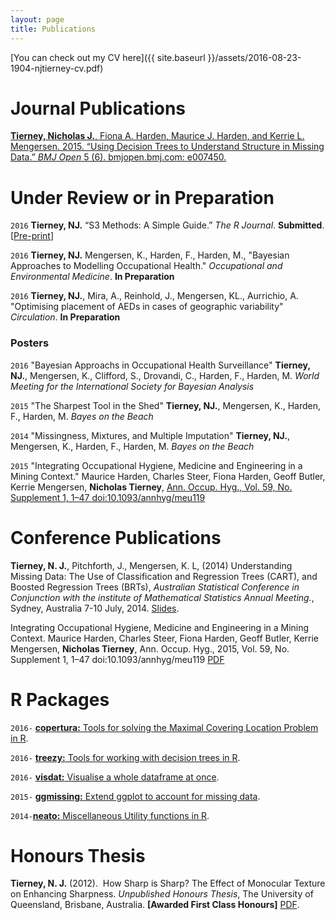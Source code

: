 ```yaml
---
layout: page
title: Publications
---
```


[You can check out my CV here]({{ site.baseurl }}/assets/2016-08-23-1904-njtierney-cv.pdf)

# Journal Publications

[**Tierney, Nicholas J.**, Fiona A. Harden, Maurice J. Harden, and Kerrie L. Mengersen. 2015. “Using Decision Trees to Understand Structure in Missing Data.” _BMJ Open_ 5 (6). bmjopen.bmj.com: e007450.](http://bmjopen.bmj.com/content/5/6/e007450.full)

# Under Review or in Preparation

`2016` **Tierney, NJ.** “S3 Methods: A Simple Guide.” _The R Journal_. __Submitted__. [[Pre-print](https://arxiv.org/abs/1608.07161)]

`2016` **Tierney, NJ.** Mengersen, K., Harden, F., Harden, M., "Bayesian Approaches to Modelling Occupational Health." _Occupational and Environmental Medicine_. __In Preparation__

`2016` **Tierney, NJ.**, Mira, A., Reinhold, J., Mengersen, KL., Aurrichio, A.  "Optimising placement of AEDs in cases of geographic variability" _Circulation_. __In Preparation__

### Posters

`2016` "Bayesian Approachs in Occupational Health Surveillance" **Tierney, NJ.**, Mengersen, K., Clifford, S., Drovandi, C., Harden, F., Harden, M. _World Meeting for the International Society for Bayesian Analysis_

`2015` "The Sharpest Tool in the Shed" **Tierney, NJ.**, Mengersen, K., Harden, F., Harden, M. _Bayes on the Beach_

`2014` "Missingness, Mixtures, and Multiple Imputation" **Tierney, NJ.**, Mengersen, K., Harden, F., Harden, M. _Bayes on the Beach_

`2015` "Integrating Occupational Hygiene, Medicine and Engineering in a Mining Context." Maurice Harden, Charles Steer, Fiona Harden, Geoff Butler, Kerrie Mengersen, __Nicholas Tierney__, [Ann. Occup. Hyg., Vol. 59, No. Supplement 1, 1–47 doi:10.1093/annhyg/meu119](http://annhyg.oxfordjournals.org/content/59/suppl_1/1.full.pdf+html)

# Conference Publications

**Tierney, N. J.**, Pitchforth, J., Mengersen, K. L, (2014) Understanding Missing Data: The Use of Classification and Regression Trees (CART), and Boosted Regression Trees (BRTs), _Australian Statistical Conference in Conjunction with the institute of Mathematical Statistics Annual Meeting._, Sydney, Australia 7-10 July, 2014. [Slides](https://speakerdeck.com/njtierney/understanding-missing-data-the-use-of-classification-and-regression-trees-and-boosted-regression-trees).

Integrating Occupational Hygiene, Medicine and Engineering in a Mining Context. Maurice Harden, Charles Steer, Fiona Harden, Geoff Butler, Kerrie Mengersen, **Nicholas Tierney**, Ann. Occup. Hyg., 2015, Vol. 59, No. Supplement 1, 1–47 doi:10.1093/annhyg/meu119 [PDF](http://annhyg.oxfordjournals.org/content/59/suppl_1/1.full.pdf?etoc%20)

# R Packages


`2016-` [__copertura:__ Tools for solving the Maximal Covering Location Problem in R](https://github.com/njtierney/copertura).

`2016-` [__treezy:__ Tools for working with decision trees in R](https://github.com/njtierney/treezy).

`2016-` [__visdat:__ Visualise a whole dataframe at once](https://github.com/njtierney/visdat).

`2015-` [__ggmissing:__ Extend ggplot to account for missing data](https://github.com/njtierney/ggmissing).

`2014-`[__neato:__ Miscellaneous Utility functions in R](https://github.com/njtierney/neato).


# Honours Thesis

**Tierney, N. J.** (2012).  How Sharp is Sharp? The Effect of Monocular Texture on Enhancing Sharpness. _Unpublished Honours Thesis_, The University of Queensland, Brisbane, Australia. **[Awarded First Class Honours]** [PDF](https://drive.google.com/file/d/0B3vC_840TbilT3d3c0VDUjBRbUE/view).
